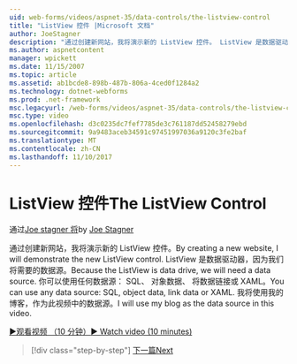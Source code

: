 ```yaml
---
uid: web-forms/videos/aspnet-35/data-controls/the-listview-control
title: "ListView 控件 |Microsoft 文档"
author: JoeStagner
description: "通过创建新网站，我将演示新的 ListView 控件。 ListView 是数据驱动器，因为我们将需要的数据源。 你可以使用任何数据..."
ms.author: aspnetcontent
manager: wpickett
ms.date: 11/15/2007
ms.topic: article
ms.assetid: ab1bcde8-898b-487b-806a-4ced0f1284a2
ms.technology: dotnet-webforms
ms.prod: .net-framework
msc.legacyurl: /web-forms/videos/aspnet-35/data-controls/the-listview-control
msc.type: video
ms.openlocfilehash: d3c0235dc7fef7785de3c761187dd52458279ebd
ms.sourcegitcommit: 9a9483aceb34591c97451997036a9120c3fe2baf
ms.translationtype: MT
ms.contentlocale: zh-CN
ms.lasthandoff: 11/10/2017
---
```

<a name="the-listview-control"></a><span data-ttu-id="e2422-105">ListView 控件</span><span class="sxs-lookup"><span data-stu-id="e2422-105">The ListView Control</span></span>
====================
<span data-ttu-id="e2422-106">通过[Joe stagner 将](https://github.com/JoeStagner)</span><span class="sxs-lookup"><span data-stu-id="e2422-106">by [Joe Stagner](https://github.com/JoeStagner)</span></span>

<span data-ttu-id="e2422-107">通过创建新网站，我将演示新的 ListView 控件。</span><span class="sxs-lookup"><span data-stu-id="e2422-107">By creating a new website, I will demonstrate the new ListView control.</span></span> <span data-ttu-id="e2422-108">ListView 是数据驱动器，因为我们将需要的数据源。</span><span class="sxs-lookup"><span data-stu-id="e2422-108">Because the ListView is data drive, we will need a data source.</span></span> <span data-ttu-id="e2422-109">你可以使用任何数据源： SQL、 对象数据、 将数据链接或 XAML。</span><span class="sxs-lookup"><span data-stu-id="e2422-109">You can use any data source: SQL, object data, link data or XAML.</span></span> <span data-ttu-id="e2422-110">我将使用我的博客，作为此视频中的数据源。</span><span class="sxs-lookup"><span data-stu-id="e2422-110">I will use my blog as the data source in this video.</span></span>

[<span data-ttu-id="e2422-111">&#9654;观看视频 （10 分钟）</span><span class="sxs-lookup"><span data-stu-id="e2422-111">&#9654; Watch video (10 minutes)</span></span>](https://channel9.msdn.com/Blogs/ASP-NET-Site-Videos/the-listview-control)

>[!div class="step-by-step"]
[<span data-ttu-id="e2422-112">下一篇</span><span class="sxs-lookup"><span data-stu-id="e2422-112">Next</span></span>](the-datapager-control.md)
